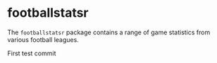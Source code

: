 # footballstatsr
The `footballstatsr` package contains a range of game statistics from various football leagues.


First test commit